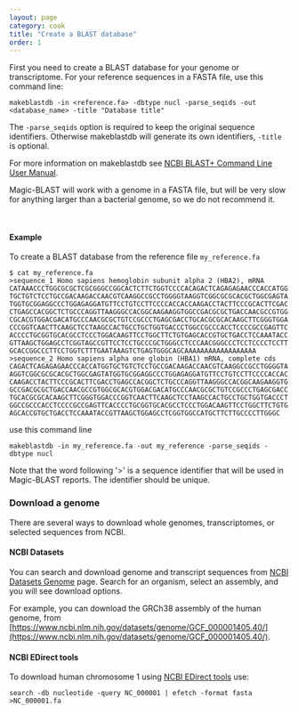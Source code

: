 ```yaml
---
layout: page
category: cook
title: "Create a BLAST database"
order: 1
---
```


First you need to create a BLAST database for your genome or transcriptome. For your reference sequences in a FASTA file, use this command line:

```
makeblastdb -in <reference.fa> -dbtype nucl -parse_seqids -out <database_name> -title "Database title"
```

The ```-parse_seqids``` option is required to keep the original sequence identifiers. Otherwise makeblastdb will generate its own identifiers, ```-title``` is optional.

For more information on makeblastdb see [NCBI BLAST+ Command Line User Manual](https://www.ncbi.nlm.nih.gov/books/NBK279688/).

Magic-BLAST will work with a genome in a FASTA file, but will be very slow for anything larger than a bacterial genome, so we do not recommend it.

 
&nbsp;


#### Example

To create a BLAST database from the reference file ```my_reference.fa```

```
$ cat my_reference.fa
>sequence_1 Homo sapiens hemoglobin subunit alpha 2 (HBA2), mRNA
CATAAACCCTGGCGCGCTCGCGGGCCGGCACTCTTCTGGTCCCCACAGACTCAGAGAGAACCCACCATGG
TGCTGTCTCCTGCCGACAAGACCAACGTCAAGGCCGCCTGGGGTAAGGTCGGCGCGCACGCTGGCGAGTA
TGGTGCGGAGGCCCTGGAGAGGATGTTCCTGTCCTTCCCCACCACCAAGACCTACTTCCCGCACTTCGAC
CTGAGCCACGGCTCTGCCCAGGTTAAGGGCCACGGCAAGAAGGTGGCCGACGCGCTGACCAACGCCGTGG
CGCACGTGGACGACATGCCCAACGCGCTGTCCGCCCTGAGCGACCTGCACGCGCACAAGCTTCGGGTGGA
CCCGGTCAACTTCAAGCTCCTAAGCCACTGCCTGCTGGTGACCCTGGCCGCCCACCTCCCCGCCGAGTTC
ACCCCTGCGGTGCACGCCTCCCTGGACAAGTTCCTGGCTTCTGTGAGCACCGTGCTGACCTCCAAATACC
GTTAAGCTGGAGCCTCGGTAGCCGTTCCTCCTGCCCGCTGGGCCTCCCAACGGGCCCTCCTCCCCTCCTT
GCACCGGCCCTTCCTGGTCTTTGAATAAAGTCTGAGTGGGCAGCAAAAAAAAAAAAAAAAAA
>sequence_2 Homo sapiens alpha one globin (HBA1) mRNA, complete cds
CAGACTCAGAGAGAACCCACCATGGTGCTGTCTCCTGCCGACAAGACCAACGTCAAGGCCGCCTGGGGTA
AGGTCGGCGCGCACGCTGGCGAGTATGGTGCGGAGGCCCTGGAGAGGATGTTCCTGTCCTTCCCCACCAC
CAAGACCTACTTCCCGCACTTCGACCTGAGCCACGGCTCTGCCCAGGTTAAGGGCCACGGCAAGAAGGTG
GCCGACGCGCTGACCAACGCCGTGGCGCACGTGGACGACATGCCCAACGCGCTGTCCGCCCTGAGCGACC
TGCACGCGCACAAGCTTCGGGTGGACCCGGTCAACTTCAAGCTCCTAAGCCACTGCCTGCTGGTGACCCT
GGCCGCCCACCTCCCCGCCGAGTTCACCCCTGCGGTGCACGCCTCCCTGGACAAGTTCCTGGCTTCTGTG
AGCACCGTGCTGACCTCCAAATACCGTTAAGCTGGAGCCTCGGTGGCCATGCTTCTTGCCCCTTGGGC
```

use this command line

```
makeblastdb -in my_reference.fa -out my_reference -parse_seqids -dbtype nucl
```

Note that the word following '>' is a sequence identifier that will be used in Magic-BLAST reports. The identifier should be unique.


### Download a genome

There are several ways to download whole genomes, transcriptomes, or selected sequences from NCBI.

#### NCBI Datasets

You can search and download genome and transcript sequences from [NCBI Datasets Genome](https://www.ncbi.nlm.nih.gov/datasets/genome/) page. Search for an organism, select an assembly, and you will see download options.

For example, you can download the GRCh38 assembly of the human genome, from [https://www.ncbi.nlm.nih.gov/datasets/genome/GCF_000001405.40/](https://www.ncbi.nlm.nih.gov/datasets/genome/GCF_000001405.40/).

#### NCBI EDirect tools

To download human chromosome 1 using [NCBI EDirect tools](https://github.com/NCBI-Hackathons/EDirectCookbook) use:

```
search -db nucleotide -query NC_000001 | efetch -format fasta >NC_000001.fa
```

